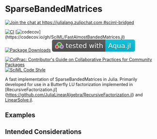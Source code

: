 # SparseBandedMatrices

[![Join the chat at https://julialang.zulipchat.com #sciml-bridged](https://img.shields.io/static/v1?label=Zulip&message=chat&color=9558b2&labelColor=389826)](https://julialang.zulipchat.com/#narrow/stream/279055-sciml-bridged)

[![CI](https://github.com/SciML/FastAlmostBandedMatrices.jl/actions/workflows/CI.yml/badge.svg)](https://github.com/SciML/FastAlmostBandedMatrices.jl/actions/workflows/CI.yml)
[![codecov](https://codecov.io/gh/SciML/FastAlmostBandedMatrices.jl/branch/main/graph/badge.svg?)](https://codecov.io/gh/SciML/FastAlmostBandedMatrices.jl)
[![Package Downloads](https://shields.io/endpoint?url=https://pkgs.genieframework.com/api/v1/badge/FastAlmostBandedMatrices)](https://pkgs.genieframework.com?packages=FastAlmostBandedMatrices)
[![Aqua QA](https://raw.githubusercontent.com/JuliaTesting/Aqua.jl/master/badge.svg)](https://github.com/JuliaTesting/Aqua.jl)

[![ColPrac: Contributor's Guide on Collaborative Practices for Community Packages](https://img.shields.io/badge/ColPrac-Contributor%27s%20Guide-blueviolet)](https://github.com/SciML/ColPrac)
[![SciML Code Style](https://img.shields.io/static/v1?label=code%20style&message=SciML&color=9558b2&labelColor=389826)](https://github.com/SciML/SciMLStyle)

A fast implementation of SparseBandedMatrices in Julia. Primarily developed for use in a Butterfly LU factorization implemented in [RecursiveFactorization.jl] (https://github.com/JuliaLinearAlgebra/RecursiveFactorization.jl) and [LinearSolve.jl](https://github.com/SciML/LinearSolve.jl).

## Examples

## Intended Considerations